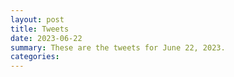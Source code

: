 ```yaml
---
layout: post
title: Tweets
date: 2023-06-22
summary: These are the tweets for June 22, 2023.
categories:
---
```


